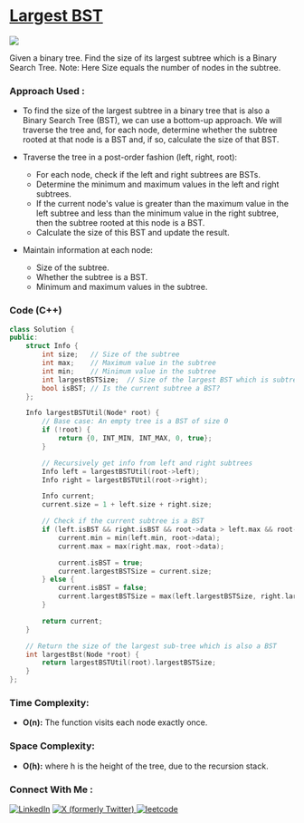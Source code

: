 # [Largest BST](https://www.geeksforgeeks.org/problems/largest-bst/1)

![](https://badgen.net/badge/Level/Medium/yellow)

Given a binary tree. Find the size of its largest subtree which is a Binary Search Tree.
Note: Here Size equals the number of nodes in the subtree.

### Approach Used :

-   To find the size of the largest subtree in a binary tree that is also a Binary Search Tree (BST), we can use a bottom-up approach. We will traverse the tree and, for each node, determine whether the subtree rooted at that node is a BST and, if so, calculate the size of that BST.

-   Traverse the tree in a post-order fashion (left, right, root):
    -   For each node, check if the left and right subtrees are BSTs.
    -   Determine the minimum and maximum values in the left and right subtrees.
    -   If the current node's value is greater than the maximum value in the left subtree and less than the minimum value in the right subtree, then the subtree rooted at this node is a BST.
    -   Calculate the size of this BST and update the result.
-   Maintain information at each node:
    -   Size of the subtree.
    -   Whether the subtree is a BST.
    -   Minimum and maximum values in the subtree.

### Code (C++)

```cpp
class Solution {
public:
    struct Info {
        int size;   // Size of the subtree
        int max;    // Maximum value in the subtree
        int min;    // Minimum value in the subtree
        int largestBSTSize;  // Size of the largest BST which is subtree of the current node
        bool isBST; // Is the current subtree a BST?
    };

    Info largestBSTUtil(Node* root) {
        // Base case: An empty tree is a BST of size 0
        if (!root) {
            return {0, INT_MIN, INT_MAX, 0, true};
        }

        // Recursively get info from left and right subtrees
        Info left = largestBSTUtil(root->left);
        Info right = largestBSTUtil(root->right);

        Info current;
        current.size = 1 + left.size + right.size;

        // Check if the current subtree is a BST
        if (left.isBST && right.isBST && root->data > left.max && root->data < right.min) {
            current.min = min(left.min, root->data);
            current.max = max(right.max, root->data);

            current.isBST = true;
            current.largestBSTSize = current.size;
        } else {
            current.isBST = false;
            current.largestBSTSize = max(left.largestBSTSize, right.largestBSTSize);
        }

        return current;
    }

    // Return the size of the largest sub-tree which is also a BST
    int largestBst(Node *root) {
        return largestBSTUtil(root).largestBSTSize;
    }
};
```

### Time Complexity:
- **O(n):** The function visits each node exactly once.

### Space Complexity:
- **O(h):** where h is the height of the tree, due to the recursion stack.

### Connect With Me : 

<a href="https://www.linkedin.com/in/shivam-ray-b4306524a/" target="_blank"><img src="https://img.shields.io/badge/LinkedIn-0077B5?style=for-the-badge&logo=linkedin&logoColor=white" alt="LinkedIn"></a>
<a href="https://x.com/rai_shivam11/" target="_blank"><img src="https://img.shields.io/badge/Twitter-1DA1F2?style=for-the-badge&logo=twitter&logoColor=white" alt="X (formerly Twitter)">
</a>
<a href="https://leetcode.com/u/shrunited0702/" target="_blank"><img src="https://img.shields.io/badge/LeetCode-000000?style=for-the-badge&logo=LeetCode&logoColor=#d16c06" alt="leetcode">
</a>